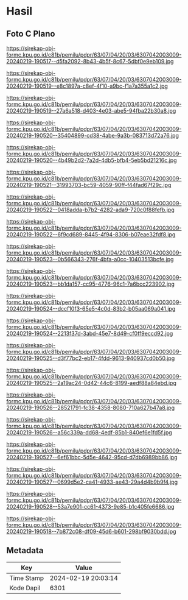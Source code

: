 # Hasil

## Foto C Plano

https://sirekap-obj-formc.kpu.go.id/c81b/pemilu/pdpr/63/07/04/20/03/6307042003009-20240219-190517--d5fa2092-8b43-4b5f-8c67-5dbf0e9eb109.jpg

https://sirekap-obj-formc.kpu.go.id/c81b/pemilu/pdpr/63/07/04/20/03/6307042003009-20240219-190519--e8c1897a-c8ef-4f10-a9bc-f1a7a355a1c2.jpg

https://sirekap-obj-formc.kpu.go.id/c81b/pemilu/pdpr/63/07/04/20/03/6307042003009-20240219-190519--27a6a518-d403-4e03-abe5-94fba22b30a8.jpg

https://sirekap-obj-formc.kpu.go.id/c81b/pemilu/pdpr/63/07/04/20/03/6307042003009-20240219-190520--35404899-cd38-4abe-9a3b-083713d72a76.jpg

https://sirekap-obj-formc.kpu.go.id/c81b/pemilu/pdpr/63/07/04/20/03/6307042003009-20240219-190520--4b49b2d2-7a2d-4db5-bfb4-5eb5bd21216c.jpg

https://sirekap-obj-formc.kpu.go.id/c81b/pemilu/pdpr/63/07/04/20/03/6307042003009-20240219-190521--31993703-bc59-4059-90ff-f44fad67f29c.jpg

https://sirekap-obj-formc.kpu.go.id/c81b/pemilu/pdpr/63/07/04/20/03/6307042003009-20240219-190522--0418adda-b7b2-4282-ada9-720c0f88fefb.jpg

https://sirekap-obj-formc.kpu.go.id/c81b/pemilu/pdpr/63/07/04/20/03/6307042003009-20240219-190522--6f9cd689-8445-4f94-8306-b07eae32fdf8.jpg

https://sirekap-obj-formc.kpu.go.id/c81b/pemilu/pdpr/63/07/04/20/03/6307042003009-20240219-190523--0b566343-276f-4bfa-a0cc-10403513bcfe.jpg

https://sirekap-obj-formc.kpu.go.id/c81b/pemilu/pdpr/63/07/04/20/03/6307042003009-20240219-190523--bb1da157-cc95-4776-96c1-7a6bcc223902.jpg

https://sirekap-obj-formc.kpu.go.id/c81b/pemilu/pdpr/63/07/04/20/03/6307042003009-20240219-190524--dccf10f3-65e5-4c0d-83b2-b05aa069a041.jpg

https://sirekap-obj-formc.kpu.go.id/c81b/pemilu/pdpr/63/07/04/20/03/6307042003009-20240219-190524--2213f37d-3abd-45e7-8d49-cf0ff9eccd92.jpg

https://sirekap-obj-formc.kpu.go.id/c81b/pemilu/pdpr/63/07/04/20/03/6307042003009-20240219-190525--d3f77bc2-eb17-4fdd-9613-940937cd0b50.jpg

https://sirekap-obj-formc.kpu.go.id/c81b/pemilu/pdpr/63/07/04/20/03/6307042003009-20240219-190525--2a19ac24-0d42-44c6-8199-aedf88a84ebd.jpg

https://sirekap-obj-formc.kpu.go.id/c81b/pemilu/pdpr/63/07/04/20/03/6307042003009-20240219-190526--28521791-fc38-4358-8080-710a627b47a8.jpg

https://sirekap-obj-formc.kpu.go.id/c81b/pemilu/pdpr/63/07/04/20/03/6307042003009-20240219-190526--a56c339a-dd68-4edf-85b1-840ef6e1fd5f.jpg

https://sirekap-obj-formc.kpu.go.id/c81b/pemilu/pdpr/63/07/04/20/03/6307042003009-20240219-190527--6ef61bbc-5d5e-4642-95cd-d7db6989bb86.jpg

https://sirekap-obj-formc.kpu.go.id/c81b/pemilu/pdpr/63/07/04/20/03/6307042003009-20240219-190527--0699d5e2-ca41-4933-ae43-29a4d4b9b9f4.jpg

https://sirekap-obj-formc.kpu.go.id/c81b/pemilu/pdpr/63/07/04/20/03/6307042003009-20240219-190528--53a7e901-cc61-4373-9e85-b1c405fe6686.jpg

https://sirekap-obj-formc.kpu.go.id/c81b/pemilu/pdpr/63/07/04/20/03/6307042003009-20240219-190518--7b872c08-df09-45d6-b601-298bf9030bdd.jpg


## Metadata

| Key        | Value               |
| ---------- | ------------------- |
| Time Stamp | 2024-02-19 20:03:14 |
| Kode Dapil | 6301                |



